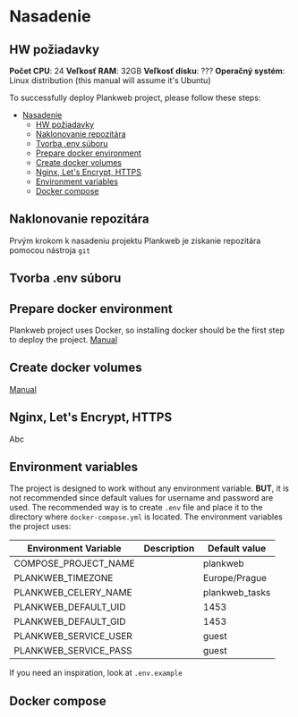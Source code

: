 # Nasadenie

## HW požiadavky

**Počet CPU**: 24
**Veľkosť RAM**: 32GB
**Veľkosť disku**: ???
**Operačný systém**: Linux distribution (this manual will assume it's Ubuntu)

To successfully deploy Plankweb project, please follow these steps:

- [Nasadenie](#nasadenie)
  - [HW požiadavky](#hw-požiadavky)
  - [Naklonovanie repozitára](#naklonovanie-repozitára)
  - [Tvorba .env súboru](#tvorba-env-súboru)
  - [Prepare docker environment](#prepare-docker-environment)
  - [Create docker volumes](#create-docker-volumes)
  - [Nginx, Let's Encrypt, HTTPS](#nginx-lets-encrypt-https)
  - [Environment variables](#environment-variables)
  - [Docker compose](#docker-compose)

## Naklonovanie repozitára

Prvým krokom k nasadeniu projektu Plankweb je získanie repozitára pomocou nástroja `git`

## Tvorba .env súboru

## Prepare docker environment

Plankweb project uses Docker, so installing docker should be the first step to deploy the project.
[Manual](https://docs.docker.com/engine/install/ubuntu/#install-using-the-repository)

## Create docker volumes

[Manual](https://docs.docker.com/reference/cli/docker/volume/create/)

## Nginx, Let's Encrypt, HTTPS

Abc

## Environment variables

The project is designed to work without any environment variable. **BUT**, it is not recommended
since default values for username and password are used. The recommended way is to create `.env`
file and place it to the directory where `docker-compose.yml` is located.
The environment variables the project uses:

| Environment Variable  | Description | Default value  |
|-----------------------|-|----------------|
| COMPOSE_PROJECT_NAME  | | plankweb       |
| PLANKWEB_TIMEZONE     | | Europe/Prague  |
| PLANKWEB_CELERY_NAME  | | plankweb_tasks |
| PLANKWEB_DEFAULT_UID  | | 1453           |
| PLANKWEB_DEFAULT_GID  | | 1453           |
| PLANKWEB_SERVICE_USER | | guest          |
| PLANKWEB_SERVICE_PASS | | guest          |

If you need an inspiration, look at `.env.example`

## Docker compose
